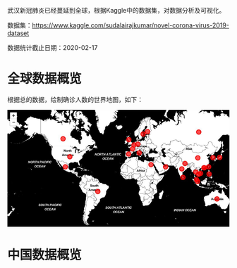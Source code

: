 武汉新冠肺炎已经蔓延到全球，根据Kaggle中的数据集，对数据分析及可视化。

数据集：https://www.kaggle.com/sudalairajkumar/novel-corona-virus-2019-dataset

数据统计截止日期：2020-02-17

# 全球数据概览



根据总的数据，绘制确诊人数的世界地图，如下：

![](images/confirmed_world_map.jpg)

# 中国数据概览






